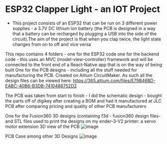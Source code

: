 # ESP32 Clapper Light - an IOT Project

- This project consists of an ESP32 that can be run on 3 different power supplies - a 3.7V DC lithium ion battery (the PCB is designed in a way that a battery can be recharged by plugging a USB into the side of the circuit).The aim of the project is that when you clap twice, the light state changes from on to off and vice versa 


This repo contains 4 folders - one for the ESP32 code 
one for the backend code - this uses an MVC (model-view-controller) framework and will be connected to the front end of a React-Native app that is on the way of being built
One for the PCB designs - including all the stuff needed for manufacturing the PCB. Created on Altium CircuitMaker. As such all the design files can be viewed here: https://365.altium.com/files/E79B46BD-EABC-40B6-B3DB-7410488752D2

The PCB was taken from start to finish - I did the schematic design - bought the parts off of digikey after creating a BOM and had it manufactured at JLC PCB after comparing pricing and quality of other PCB manufacturers

One for the Fusion360 3D designs (containing f3d - fusion360 design files- and STL files used to print the designs on my ender-3-V2 printer: a servo motor extension
3D view of the PCB
![image](https://user-images.githubusercontent.com/82429124/211705138-c0987d99-0c52-44a8-a789-867db9396d84.png)

PCB Case among other 3D Designs
![image](https://user-images.githubusercontent.com/82429124/211705147-f5677c02-df0e-4a68-a5cd-9b68a38dd38c.png)


